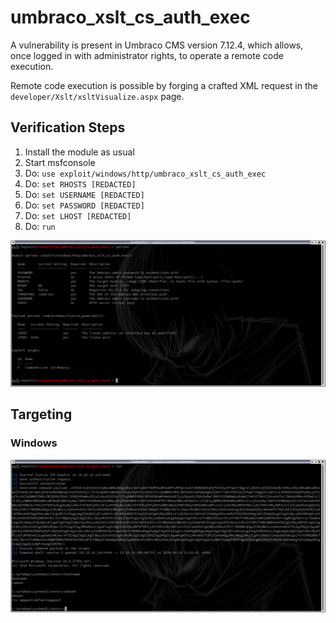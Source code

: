 # umbraco_xslt_cs_auth_exec

A vulnerability is present in Umbraco CMS version 7.12.4, which allows, once logged in with administrator rights, to operate a remote code execution.

Remote code execution is possible by forging a crafted XML request in the `developer/Xslt/xsltVisualize.aspx` page.

## Verification Steps

1. Install the module as usual
2. Start msfconsole
3. Do: `use exploit/windows/http/umbraco_xslt_cs_auth_exec`
4. Do: `set RHOSTS [REDACTED]`
5. Do: `set USERNAME [REDACTED]`
6. Do: `set PASSWORD [REDACTED]`
7. Do: `set LHOST [REDACTED]`
8. Do: `run`

![alt text][module_options]

## Targeting

### Windows

![alt text][module_run]

[module_options]: https://github.com/mekhalleh/umbraco_xslt_cs_auth_exec/raw/master/pictures/module_options.png "Module: options"
[module_run]: https://github.com/mekhalleh/umbraco_xslt_cs_auth_exec/raw/master/pictures/module_run.png "Module: run"
